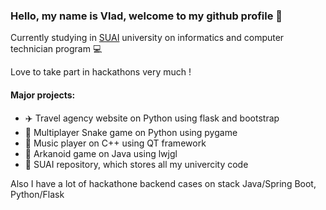 ### Hello, my name is Vlad, welcome to my github profile 🏯

Currently studying in [SUAI](https://new.guap.ru/) university on informatics and computer technician program 💻 

Love to take part in hackathons very much !

#### Major projects:

- ✈️ Travel agency website on Python using flask and bootstrap
- 🐍 Multiplayer Snake game on Python using pygame
- 🎵 Music player on C++ using QT framework
- 🤖 Arkanoid game on Java using lwjgl
- 🚀 SUAI repository, which stores all my univercity code

Also I have a lot of hackathone backend cases on stack Java/Spring Boot, Python/Flask
